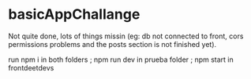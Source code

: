 # basicAppChallange

Not quite done, lots of things missin (eg: db not connected to front, cors permissions problems and the posts section is not finished yet).

run npm i in both folders
;
npm run dev in prueba folder
;
npm start in frontdeetdevs

